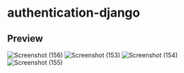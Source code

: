 # authentication-django
## Preview
![Screenshot (156)](https://user-images.githubusercontent.com/80777510/157640109-0926e430-e624-43c8-a156-4fcbbf932acd.png)
![Screenshot (153)](https://user-images.githubusercontent.com/80777510/157640119-89794aa6-6f1a-47e5-bde2-525adf52e7e7.png)
![Screenshot (154)](https://user-images.githubusercontent.com/80777510/157640121-75be87c1-fd18-484f-8568-c3d7ba39e740.png)
![Screenshot (155)](https://user-images.githubusercontent.com/80777510/157640124-b326d6f8-0945-4fd5-a0ba-2b0dd51db6c3.png)
